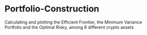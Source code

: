 # Portfolio-Construction
Calculating and plotting the Efficient Frontier, the Minimum Variance Portfolio and the Optimal Risky, among 8 different crypto assets

